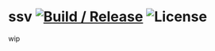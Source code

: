 # ssv [![Build / Release](https://github.com/Data-Corruption/ssv/actions/workflows/build.yml/badge.svg)](https://github.com/Data-Corruption/ssv/actions/workflows/build.yml) ![License](https://img.shields.io/github/license/Data-Corruption/ssv)

wip